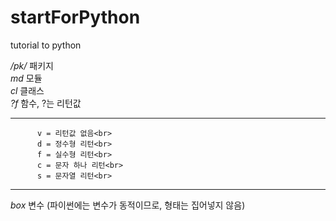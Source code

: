 # startForPython
tutorial to python


_/pk/_ 패키지<br>
_md_ 모듈<br>
_cl_ 클래스<br>
_?f_ 함수, ?는 리턴값<br>
_____________________________________
          v = 리턴값 없음<br>
          d = 정수형 리턴<br>
          f = 실수형 리턴<br>
          c = 문자 하나 리턴<br>
          s = 문자열 리턴<br>
_____________________________________
_box_ 변수 (파이썬에는 변수가 동적이므로, 형태는 집어넣지 않음)<br>
